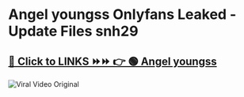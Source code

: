 
 # Angel youngss Onlyfans Leaked - Update Files snh29

## <h2><a href="https://clipsfans.com/Angel_youngss&ref=git">🔗 Click to LINKS ⏩⏩ 👉 🟢 Angel youngss </a></h2>

<a href="https://clipsfans.com/Angel_youngss&ref=git" rel="nofollow" data-target="animated-image.originalLink"><img src="https://i.ibb.co.com/xMMVF88/686577567.gif" alt="Viral Video Original" style="max-width: 100%; display: inline-block;" data-target="animated-image.originalImage"></a>

